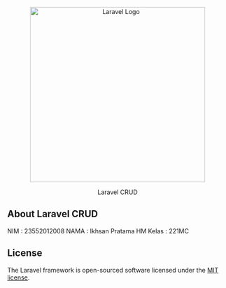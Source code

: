 <p align="center"><a href="https://laravel.com" target="_blank"><img src="https://raw.githubusercontent.com/laravel/art/master/logo-lockup/5%20SVG/2%20CMYK/1%20Full%20Color/laravel-logolockup-cmyk-red.svg" width="400" alt="Laravel Logo"></a></p>

<p align="center">
Laravel CRUD
</p>

## About Laravel CRUD

NIM : 23552012008
NAMA : Ikhsan Pratama HM
Kelas : 221MC

## License

The Laravel framework is open-sourced software licensed under the [MIT license](https://opensource.org/licenses/MIT).
